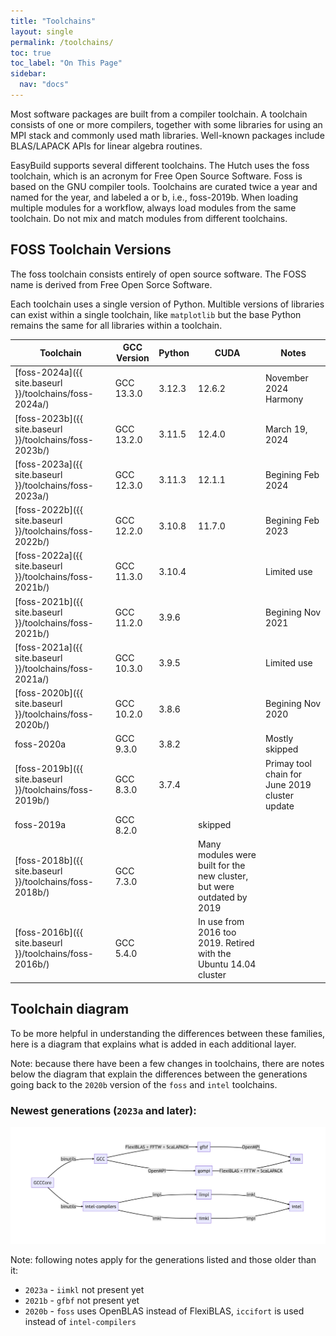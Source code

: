 ```yaml
---
title: "Toolchains"
layout: single
permalink: /toolchains/
toc: true
toc_label: "On This Page"
sidebar:
  nav: "docs"
---
```


Most software packages are built from a compiler toolchain. A toolchain consists of one or more compilers, 
together with some libraries for using an MPI stack and commonly used math libraries. Well-known packages
include BLAS/LAPACK APIs for linear algebra routines.

EasyBuild supports several different toolchains. The Hutch uses the foss toolchain, which
is an acronym for Free Open Source Software. Foss is based on the GNU compiler tools.
Toolchains are curated twice a year and named for the year, and labeled a or b, i.e., foss-2019b.
When loading multiple modules for a workflow, always load modules from the same toolchain. Do not mix and
match modules from different toolchains.

## FOSS Toolchain Versions

The foss toolchain consists entirely of open source software. The FOSS name is derived from Free Open Sorce Software.

Each toolchain uses a single version of Python. Multible versions of libraries can exist within a single toolchain, like 
`matplotlib` but the base Python remains the same for all libraries within a toolchain.


| Toolchain | GCC Version | Python | CUDA  |Notes |
| ----------|-------------|--------|-------|------|
| [foss-2024a]({{ site.baseurl }}/toolchains/foss-2024a/) | GCC 13.3.0 | 3.12.3 | 12.6.2 |November 2024 Harmony |
| [foss-2023b]({{ site.baseurl }}/toolchains/foss-2023b/) | GCC 13.2.0 | 3.11.5 | 12.4.0 |March 19, 2024 |
| [foss-2023a]({{ site.baseurl }}/toolchains/foss-2023a/) | GCC 12.3.0 | 3.11.3 | 12.1.1 | Begining Feb 2024 |
| [foss-2022b]({{ site.baseurl }}/toolchains/foss-2022b/) | GCC 12.2.0 | 3.10.8 | 11.7.0 |Begining Feb 2023 |
| [foss-2022a]({{ site.baseurl }}/toolchains/foss-2021b/) | GCC 11.3.0 | 3.10.4 | | Limited use |
| [foss-2021b]({{ site.baseurl }}/toolchains/foss-2021b/) | GCC 11.2.0 | 3.9.6  | | Begining Nov 2021 |
| [foss-2021a]({{ site.baseurl }}/toolchains/foss-2021a/) | GCC 10.3.0 | 3.9.5  | | Limited use |
| [foss-2020b]({{ site.baseurl }}/toolchains/foss-2020b/) | GCC 10.2.0 | 3.8.6  | | Begining Nov 2020 |
| foss-2020a                                              | GCC 9.3.0  | 3.8.2  | | Mostly skipped |
| [foss-2019b]({{ site.baseurl }}/toolchains/foss-2019b/) | GCC 8.3.0  | 3.7.4  | | Primay tool chain for June 2019 cluster update |
| foss-2019a | GCC 8.2.0 |  | skipped |
| [foss-2018b]({{ site.baseurl }}/toolchains/foss-2018b/) | GCC 7.3.0 | | Many modules were built for the new cluster, but were outdated by 2019 |
| [foss-2016b]({{ site.baseurl }}/toolchains/foss-2016b/) | GCC 5.4.0 | | In use from 2016 too 2019. Retired with the Ubuntu 14.04 cluster |

## Toolchain diagram

To be more helpful in understanding the differences between these families, here is a diagram that explains what is added in
each additional layer.

Note: because there have been a few changes in toolchains, there are notes below the diagram
that explain the differences between the generations going back to the `2020b` version of the `foss` and `intel` toolchains.

<!-- https://github.com/easybuilders/easybuild-docs/blob/03891cbe6404a7fa237f289c99a660cfac5d7a73/docs/common-toolchains.md?plain=1#L9 -->
### Newest generations (`2023a` and later):


<!--

Mermaid diagrams will not render on GitHub Pages sites.
So I took a screenshot of the diagram as rendered on github.com
and display it here. If you need to update the diagram, uncomment 
the mermaid code below and update the diagram. Then take a screenshot
and save it as docs/images/toolchain-diagram.png.

Note that the Mermaid code has several "hyphen-hyphen greater than" in
it and that breaks the HTML comment. So I changed the hyphens to tildes,
if you modify the diagram, please change them back to hyphens.

-->

![Toolchain Diagram](images/toolchain-diagram.png)

<!--
```mermaid
graph LR
  A[GCCCore] ~~> |binutils| B[GCC];
  A ~~> |binutils| C[intel-compilers];
  B ~~> |OpenMPI| E[gompi];
  C ~~> |impi| F[iimpi];
  B ~~> |FlexiBLAS + FFTW + ScaLAPACK| D[gfbf];
  D ~~> |OpenMPI| G[foss];
  E ~~> |FlexiBLAS + FFTW + ScaLAPACK| G[foss];
  F ~~> |imkl| Z[intel];
  C ~~> |imkl| H[iimkl];
  H ~~> |impi| Z[intel];
```

-->

Note: following notes apply for the generations listed and those older than it:

- `2023a` - `iimkl` not present yet
- `2021b` - `gfbf` not present yet
- `2020b` - `foss` uses OpenBLAS instead of FlexiBLAS, `iccifort` is used instead of `intel-compilers`

